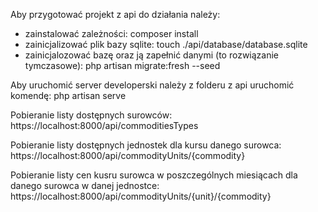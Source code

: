 Aby przygotować projekt z api do działania należy:
- zainstalować zależności:
    composer install
- zainicjalizować plik bazy sqlite:
    touch ./api/database/database.sqlite
- zainicjalozować bazę oraz ją zapełnić danymi (to rozwiązanie tymczasowe):
    php artisan migrate:fresh --seed

Aby uruchomić server developerski należy z folderu z api uruchomić komendę:
    php artisan serve

Pobieranie listy dostępnych surowców:
    https://localhost:8000/api/commoditiesTypes

Pobieranie listy dostępnych jednostek dla kursu danego surowca:
    https://localhost:8000/api/commodityUnits/{commodity}

Pobieranie listy cen kusru surowca w poszczególnych miesiącach dla danego surowca w danej jednostce:
    https://localhost:8000/api/commodityUnits/{unit}/{commodity}
